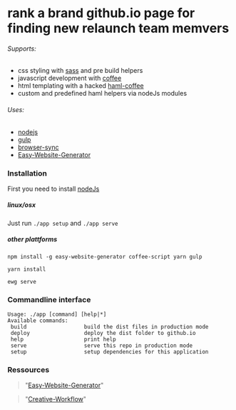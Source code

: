 # rank a brand github.io page for finding new relaunch team memvers

###### Supports:
  * css styling with [sass](http://sass-lang.com/documentation/file.SASS_REFERENCE.html) and pre build helpers
  * javascript development with [coffee](http://coffeescript.org/)
  * html templating with a hacked [haml-coffee](https://github.com/easy-website-generator/haml-coffee)
  * custom and predefined haml helpers via nodeJs modules

###### Uses:
  * [nodejs](https://nodejs.org/en/)
  * [gulp](https://github.com/gulpjs/gulp)
  * [browser-sync](https://browsersync.io/)
  * [Easy-Website-Generator](https://github.com/easy-website-generator/)


### Installation
First you need to install [nodeJs](https://nodejs.org/en/download/)

##### linux/osx
Just run `./app setup` and `./app serve`

##### other plattforms
```
npm install -g easy-website-generator coffee-script yarn gulp

yarn install

ewg serve
```

### Commandline interface
```
Usage: ./app [command] [help|*]
Available commands:
 build                  build the dist files in production mode
 deploy                 deploy the dist folder to github.io
 help                   print help
 serve                  serve this repo in production mode
 setup                  setup dependencies for this application
```

### Ressources
> "[Easy-Website-Generator](https://github.com/easy-website-generator/)"

> "[Creative-Workflow](http://www.creative-workflow.berlin/company.html)"
